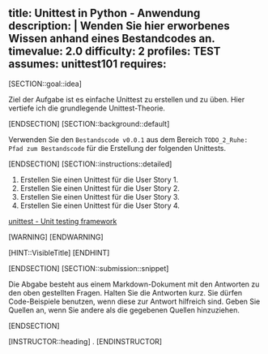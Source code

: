 title: Unittest in Python - Anwendung
description: |
  Wenden Sie hier erworbenes Wissen anhand eines Bestandcodes an.
timevalue: 2.0
difficulty: 2
profiles: TEST
assumes: unittest101
requires:
---
[SECTION::goal::idea]

Ziel der Aufgabe ist es einfache Unittest zu erstellen und zu üben.
Hier vertiefe ich die grundlegende Unittest-Theorie.

[ENDSECTION]
[SECTION::background::default]

Verwenden Sie den `Bestandscode v0.0.1` aus dem Bereich `TODO_2_Ruhe: Pfad zum Bestandscode` für die Erstellung der folgenden Unittests.

[ENDSECTION]
[SECTION::instructions::detailed]

1. Erstellen Sie einen Unittest für die User Story 1.
2. Erstellen Sie einen Unittest für die User Story 2.
3. Erstellen Sie einen Unittest für die User Story 3.
4. Erstellen Sie einen Unittest für die User Story 4.

[unittest - Unit testing framework](https://docs.python.org/3.10/library/unittest.html)

[WARNING]
[ENDWARNING]

[HINT::VisibleTitle]
[ENDHINT]

[ENDSECTION]
[SECTION::submission::snippet]

Die Abgabe besteht aus einem Markdown-Dokument mit den Antworten zu den oben gestellten Fragen.
Halten Sie die Antworten kurz.
Sie dürfen Code-Beispiele benutzen, wenn diese zur Antwort hilfreich sind.
Geben Sie Quellen an, wenn Sie andere als die gegebenen Quellen hinzuziehen.

[ENDSECTION]

[INSTRUCTOR::heading]
.
[ENDINSTRUCTOR]
